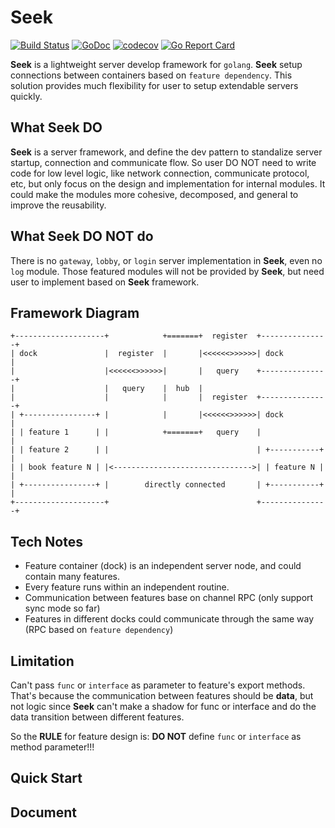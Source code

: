 # Seek

[![Build Status](https://travis-ci.com/muguangyi/seek.svg?branch=master)](https://travis-ci.com/muguangyi/seek) [![GoDoc](https://godoc.org/github.com/muguangyi/seek?status.svg)](https://godoc.org/github.com/muguangyi/seek) [![codecov](https://codecov.io/gh/muguangyi/seek/branch/master/graph/badge.svg)](https://codecov.io/gh/muguangyi/seek) [![Go Report Card](https://goreportcard.com/badge/github.com/muguangyi/seek)](https://goreportcard.com/report/github.com/muguangyi/seek)

**Seek** is a lightweight server develop framework for `golang`. **Seek** setup connections between containers based on `feature dependency`. This solution provides much flexibility for user to setup extendable servers quickly.

## What Seek DO

**Seek** is a server framework, and define the dev pattern to standalize server startup, connection and communicate flow. So user DO NOT need to write code for low level logic, like network connection, communicate protocol, etc, but only focus on the design and implementation for internal modules. It could make the modules more cohesive, decomposed, and general to improve the reusability.

## What Seek DO NOT do

There is no `gateway`, `lobby`, or `login` server implementation in **Seek**, even no `log` module. Those featured modules will not be provided by **Seek**, but need user to implement based on **Seek** framework.

## Framework Diagram

    +--------------------+            +=======+  register  +---------------+
    | dock               |  register  |       |<<<<<<>>>>>>| dock          |
    |                    |<<<<<<>>>>>>|       |   query    +---------------+
    |                    |   query    |  hub  |
    |                    |            |       |  register  +---------------+
    | +----------------+ |            |       |<<<<<<>>>>>>| dock          |
    | | feature 1      | |            +=======+   query    |               |
    | | feature 2      | |                                 | +-----------+ |
    | | book feature N | |<------------------------------->| | feature N | |
    | +----------------+ |        directly connected       | +-----------+ |
    +--------------------+                                 +---------------+

## Tech Notes

* Feature container (dock) is an independent server node, and could contain many features.
* Every feature runs within an independent routine.
* Communication between features base on channel RPC (only support sync mode so far)
* Features in different docks could communicate through the same way (RPC based on `feature dependency`)

## Limitation

Can't pass `func` or `interface` as parameter to feature's export methods. That's because the communication between features should be **data**, but not logic since **Seek** can't make a shadow for func or interface and do the data transition between different features.

So the **RULE** for feature design is: **DO NOT** define `func` or `interface` as method parameter!!!

## Quick Start

## Document